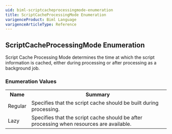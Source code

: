 ```yaml
---
uid: biml-scriptcacheprocessingmode-enumeration
title: ScriptCacheProcessingMode Enumeration
varigenceProduct: Biml Language
varigenceArticleType: Reference
---
```


## ScriptCacheProcessingMode Enumeration<div class="LanguageSummary"><div class ="SummaryItem">Script Cache Processing Mode determines the time at which the script information is cached, either during processing or after processing as a background job.</div></div><div class="EnumValueGroup">### Enumeration Values<table id="EnumValue" class="MemberList"><tbody><tr><th class="MemberNameColumnHeader">Name</th><th class="MemberSummaryColumnHeader">Summary</th></tr><tr class="cd0"><td class="MemberName">Regular</td><td class="MemberSummary"><div class ="SummaryItem">Specifies that the script cache should be built during processing.</div></td></tr><tr class="cd1"><td class="MemberName">Lazy</td><td class="MemberSummary"><div class ="SummaryItem">Specifies that the script cache should be after processing when resources are available.</div></td></tr></tbody></table></div>